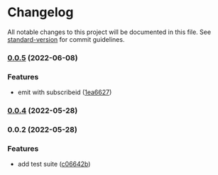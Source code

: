# Changelog

All notable changes to this project will be documented in this file. See [standard-version](https://github.com/conventional-changelog/standard-version) for commit guidelines.

### [0.0.5](https://github.com/duiyuan/event-emiter/compare/v0.0.4...v0.0.5) (2022-06-08)


### Features

* emit with subscribeid ([1ea6627](https://github.com/duiyuan/event-emiter/commit/1ea66273d665f85068aac413b1f3b60384da43fe))

### [0.0.4](https://github.com/duiyuan/event-emiter/compare/v0.0.2...v0.0.4) (2022-05-28)

### 0.0.2 (2022-05-28)


### Features

* add test suite ([c06642b](https://github.com/duiyuan/event-emiter/commit/c06642b7758fc9cfb8987bc6dbd83ba645c5296e))
